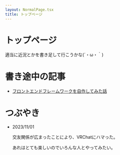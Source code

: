 ```yaml
---
layout: NormalPage.tsx
title: トップページ
---
```


# トップページ

適当に近況とかを書き足して行こうかな(´・ω・｀)

# 書き途中の記事

- [フロントエンドフレームワークを自作してみた話](./draft/mistems-advent-2023.html)

# つぶやき

- 2023/11/01

  交友関係が広まったことにより、VRChatにハマった。

  あれはとても楽しいのでいろんな人とやってみたい。